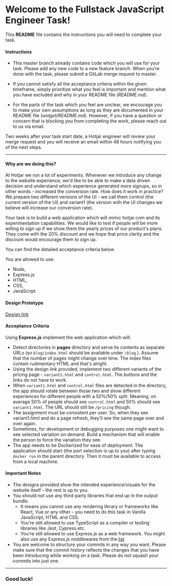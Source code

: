 # Welcome to the Fullstack JavaScript Engineer Task!

This **README** file contains the instructions you will need to complete your task.

#### Instructions

- This master branch already contains code which you will use for your task. Please add any new code to a new feature branch. When you’re done with the task, please submit a GitLab merge request to master.

- If you cannot satisfy all the acceptance criteria within the given timeframe, simply prioritize what you feel is important and mention what you have excluded and why in your README file (*README.md*).

- For the parts of the task which you feel are unclear, we encourage you to make your own assumptions as long as they are documented in your README file  (*widget/README.md*). However, if you have a question or concern that is blocking you from completing the work, please reach out to us via email.

Two weeks after your task start date, a Hotjar engineer will review your merge request and you will receive an email within 48 hours notifying you of the next steps. 

---

#### Why are we doing this?

At Hotjar we run a lot of experiments. Whenever we introduce any change to the website experience, we'd like to be able to make a data driven decision and understand which experience generated more signups, so in other words - increased the conversion rate. How does it work in practice? We prepare two different versions of the UI - we call them control (the current version of the UI) and variant1 (the version with the UI changes we believe will increase our conversion rate).

Your task is to build a web application which will mimic hotjar.com and its experimentation capabilities. We would like to test if people will be more willing to sign up if we show them the yearly prices of our product's plans. They come with the 20% discount and we hope that price clarity and the discount would encourage them to sign up.

You can find the detailed acceptance criteria below.

You are allowed to use:
- Node,
- Express.js
- HTML,
- CSS,
- JavaScript

#### Design Prototype

[Design link](https://www.figma.com/file/fDbzbXei9zQFFiPpEU8THZ/Fullstack-JavaScript-Engineer-task-design-files?node-id=0%3A1)

#### Acceptance Criteria


Using **Express.js** implement the web application which will:

- Detect directories in **pages** directory and serve its contents as separate URLs (so `blog/index.html` should be available under `/blog` ). Assume that the number of pages might change over time. The index files contain rudimentary HTML and that's alright. 
- Using the design link provided, implement two different variants of the pricing page - `variant1.html` and `control.html`. The buttons and the links do not have to work. 
- When `variant1.html` and `control.html` files are detected in the directory, the app should rotate between those two and show different experiences for different people with a 50%/50% split. Meaning, on average 50% of people should see `control.html` and 50% should see `variant1.html`. The URL should still be `/pricing` though.
- The assignment must be consistent per user. So, when they see variant1.html and do a page refresh, they’ll see the same page over and over again.
- Sometimes, for development or debugging purposes one might want to see selected variation on demand. Build a mechanism that will enable the person to force the variation they see.
- The app needs to be Dockerized for ease of deployment. The application should start (the port selection is up to you) after typing `docker run` in the parent directory. Then it must be available to access from a local machine.


#### Important Notes

- The designs provided show the intended experience/visuals for the website itself - the rest is up to you.
- You should not use any third-party libraries that end up in the output bundle.
    - It means you cannot use any rendering library or frameworks like React, Vue or any other - you need to do this task in Vanilla JavaScript, HTML and CSS.
    - You're still allowed to use TypeScript as a compiler or testing libraries like Jest, Cypress etc.
    - You're still allowed to use Express.js as a web framework. You might also use any Express.js middlewares from the [list](https://expressjs.com/en/resources/middleware.html)
- You are welcome to structure your commits in any way you want. Please make sure that the commit history reflects the changes that you have been introducing while working on a task. Please do not squash your commits into just one.
---

### Good luck!